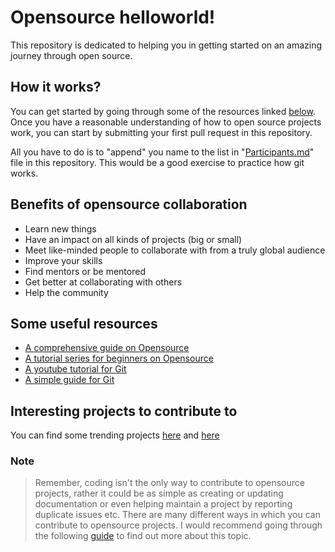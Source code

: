 # Opensource helloworld!
This repository is dedicated to helping you in getting started on an amazing journey through open source.

## How it works?
You can get started by going through some of the resources linked [below](#some-useful-resources).
Once you have a reasonable understanding of how to open source projects work, you can start by submitting your first pull request in this repository.

All you have to do is to "append" you name to the list in "[Participants.md](https://github.com/mikaalanwar/opensource-helloworld/blob/master/Participants.md)" file in this repository. This would be a good exercise to practice how git works.


## Benefits of opensource collaboration
- Learn new things
- Have an impact on all kinds of projects (big or small)
- Meet like-minded people to collaborate with from a truly global audience
- Improve your skills
- Find mentors or be mentored
- Get better at collaborating with others
- Help the community

## Some useful resources
- [A comprehensive guide on Opensource](https://opensource.guide/)
- [A tutorial series for beginners on Opensource](https://www.firsttimersonly.com/)
- [A youtube tutorial for Git](https://www.youtube.com/watch?v=SWYqp7iY_Tc)
- [A simple guide for Git](https://rogerdudler.github.io/git-guide/)

## Interesting projects to contribute to
You can find some trending projects [here](https://github.com/trending) and [here](https://github.com/explore)

### Note

> Remember, coding isn't the only way to contribute to opensource projects, rather it could be as simple as creating or updating documentation or even helping maintain a project by reporting duplicate issues etc. There are many different ways in which you can contribute to opensource projects. I would recommend going through the following [guide](https://opensource.guide/how-to-contribute/#what-it-means-to-contribute) to find out more about this topic.  
